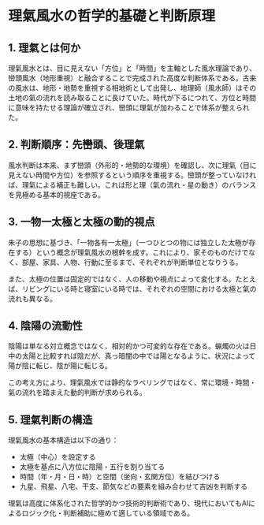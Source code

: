 # 理氣風水の哲学的基礎と判断原理

## 1. 理氣とは何か

理氣風水とは、目に見えない「方位」と「時間」を主軸とした風水理論であり、巒頭風水（地形重視）と融合することで完成された高度な判断体系である。古来の風水は、地形・地勢を重視する相地術として出発し、地理師（風水師）はその土地の氣の流れを読み取ることに長けていた。時代が下るにつれて、方位と時間に意味を持たせる理論が確立され、巒頭に理氣が加わることで体系が整えられた。

## 2. 判断順序：先巒頭、後理氣

風水判断は本来、まず巒頭（外形的・地勢的な環境）を確認し、次に理氣（目に見えない時間や方位）を参照するという順序を重視する。巒頭が整っていなければ、理氣による補正も難しい。これは形と理（氣の流れ・星の動き）のバランスを見極める基本的視座である。

## 3. 一物一太極と太極の動的視点

朱子の思想に基づき、「一物各有一太極」（一つひとつの物には独立した太極が存在する）という概念が理氣風水の根幹を成す。これにより、家そのものだけでなく、部屋、家具、人物、行動に至るまで、それぞれが判断単位となりうる。

また、太極の位置は固定的ではなく、人の移動や視点によって変化する。たとえば、リビングにいる時と寝室にいる時では、それぞれの空間における太極と氣の流れも異なる。

## 4. 陰陽の流動性

陰陽は単なる対立概念ではなく、相対的かつ可変的な存在である。蝋燭の火は日中の太陽と比較すれば陰だが、真っ暗闇の中では陽となるように、状況によって陽が陰に転じ、陰が陽に転じる。

この考え方により、理氣風水では静的なラベリングではなく、常に環境・時間・氣の流れを踏まえた動的判断が求められる。

## 5. 理氣判断の構造

理氣風水の基本構造は以下の通り：

- 太極（中心）を設定する
- 太極を基点に八方位に陰陽・五行を割り当てる
- 時間（年・月・日・時）と空間（坐向・玄関方位）を結びつける
- 九星、飛星、八宅、干支、節気などの要素を組み合わせて吉凶を判断する

理氣は高度に体系化された哲学的かつ技術的判断術であり、現代においてもAIによるロジック化・判断補助に極めて適している領域である。
